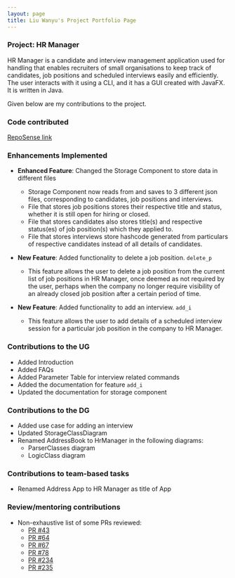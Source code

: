 ```yaml
---
layout: page
title: Liu Wanyu's Project Portfolio Page
---
```


### Project: HR Manager

HR Manager is a candidate and interview management application used for handling that enables recruiters of small organisations
to keep track of candidates, job positions and scheduled interviews easily and efficiently.
The user interacts with it using a CLI, and it has a GUI created with JavaFX. It is written in Java.

Given below are my contributions to the project.

### Code contributed

[RepoSense link](https://nus-cs2103-ay2122s1.github.io/tp-dashboard/?search=wanyu&sort=groupTitle&sortWithin=title&timeframe=commit&mergegroup=&groupSelect=groupByRepos&breakdown=true&checkedFileTypes=docs~functional-code~test-code~other&since=2021-09-17&tabOpen=true&tabType=authorship&tabAuthor=wanyu-l&tabRepo=AY2122S1-CS2103T-W13-1%2Ftp%5Bmaster%5D&authorshipIsMergeGroup=false&authorshipFileTypes=docs~functional-code~test-code&authorshipIsBinaryFileTypeChecked=false)

### Enhancements Implemented

* **Enhanced Feature**: Changed the Storage Component to store data in different files
    * Storage Component now reads from and saves to 3 different json files, corresponding to candidates, job positions and interviews.
    * File that stores job positions stores their respective title and status, whether it is still open for hiring or closed.
    * File that stores candidates also stores title(s) and respective status(es) of job position(s) which they applied to.
    * File that stores interviews store hashcode generated from particulars of respective candidates instead of all details of candidates.

* **New Feature**: Added functionality to delete a job position. `delete_p`
    * This feature allows the user to delete a job position from the current list of job positions in HR Manager, once deemed as not required by the user,
    perhaps when the company no longer require visibility of an already closed job position after a certain period of time.

* **New Feature**: Added functionality to add an interview. `add_i`
    * This feature allows the user to add details of a scheduled interview session for a particular job position in the company to HR Manager.

### Contributions to the UG
* Added Introduction
* Added FAQs
* Added Parameter Table for interview related commands
* Added the documentation for feature `add_i`
* Updated the documentation for storage component


### Contributions to the DG
* Added use case for adding an interview
* Updated StorageClassDiagram
* Renamed AddressBook to HrManager in the following diagrams:
    * ParserClasses diagram
    * LogicClass diagram

### Contributions to team-based tasks
* Renamed Address App to HR Manager as title of App

### Review/mentoring contributions
* Non-exhaustive list of some PRs reviewed:
    * [PR #43](https://github.com/AY2122S1-CS2103T-W13-1/tp/pull/43)
    * [PR #64](https://github.com/AY2122S1-CS2103T-W13-1/tp/pull/64)
    * [PR #67](https://github.com/AY2122S1-CS2103T-W13-1/tp/pull/67)
    * [PR #78](https://github.com/AY2122S1-CS2103T-W13-1/tp/pull/78)
    * [PR #234](https://github.com/AY2122S1-CS2103T-W13-1/tp/pull/234)
    * [PR #235](https://github.com/AY2122S1-CS2103T-W13-1/tp/pull/235)
